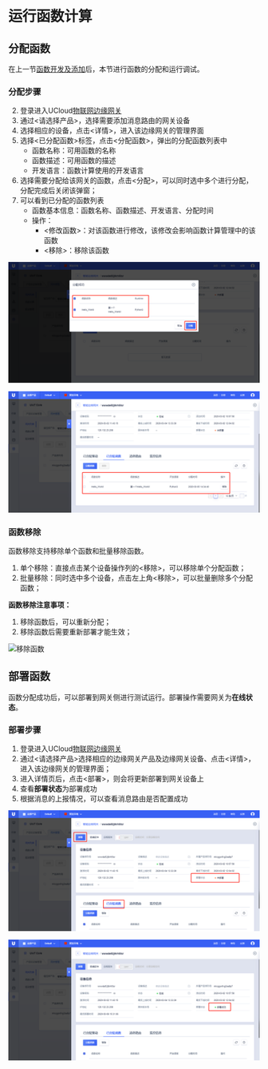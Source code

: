 # 运行函数计算

## 分配函数

在上一节[函数开发及添加]()后，本节进行函数的分配和运行调试。

### 分配步骤

2. 登录进入UCloud[物联网边缘网关](https://console.ucloud.cn/uiot_edge)
2. 通过<请选择产品>，选择需要添加消息路由的网关设备
3. 选择相应的设备，点击<详情>，进入该边缘网关的管理界面
4. 选择<已分配函数>标签，点击<分配函数>，弹出的分配函数列表中
   - 函数名称：可用函数的名称
   - 函数描述：可用函数的描述
   - 开发语言：函数计算使用的开发语言
5. 选择需要分配给该网关的函数，点击<分配>，可以同时选中多个进行分配，分配完成后关闭该弹窗；
6. 可以看到已分配的函数列表
   - 函数基本信息：函数名称、函数描述、开发语言、分配时间
   - 操作：
     - <修改函数>：对该函数进行修改，该修改会影响函数计算管理中的该函数
     - <移除>：移除该函数

![分配函数](../../images/分配函数.png)

![分配函数列表](../../images/分配函数列表.png)

### 函数移除

函数移除支持移除单个函数和批量移除函数。

1. 单个移除：直接点击某个设备操作列的<移除>，可以移除单个分配函数；
2. 批量移除：同时选中多个设备，点击左上角<移除>，可以批量删除多个分配函数；

**函数移除注意事项：**

1. 移除函数后，可以重新分配；
2. 移除函数后需要重新部署才能生效；

![移除函数](D:/iot_document/Ucloud/2020/UIoT-Edge/用户使用文档/uiot-edge/images/移除函数.png)

## 部署函数

函数分配成功后，可以部署到网关侧进行测试运行。部署操作需要网关为**在线状态**。

### 部署步骤

1. 登录进入UCloud[物联网边缘网关](https://console.ucloud.cn/uiot_edge)
2. 通过<请选择产品>选择相应的边缘网关产品及边缘网关设备、点击<详情>，进入该边缘网关的管理界面；
3. 进入详情页后，点击<部署>，则会将更新部署到网关设备上
4. 查看**部署状态**为部署成功
5. 根据消息的上报情况，可以查看消息路由是否配置成功

![部署函数](../../images/部署函数.png)

![函数部署成功](../../images/函数部署成功.png)



